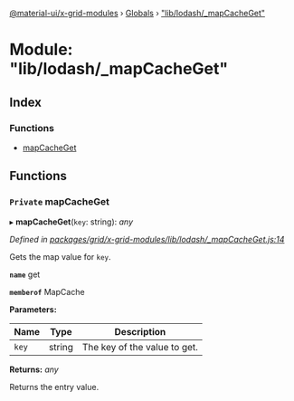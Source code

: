 [@material-ui/x-grid-modules](../README.md) › [Globals](../globals.md) › ["lib/lodash/_mapCacheGet"](_lib_lodash__mapcacheget_.md)

# Module: "lib/lodash/_mapCacheGet"

## Index

### Functions

* [mapCacheGet](_lib_lodash__mapcacheget_.md#private-mapcacheget)

## Functions

### `Private` mapCacheGet

▸ **mapCacheGet**(`key`: string): *any*

*Defined in [packages/grid/x-grid-modules/lib/lodash/_mapCacheGet.js:14](https://github.com/mui-org/material-ui-x/blob/02342a6/packages/grid/x-grid-modules/lib/lodash/_mapCacheGet.js#L14)*

Gets the map value for `key`.

**`name`** get

**`memberof`** MapCache

**Parameters:**

Name | Type | Description |
------ | ------ | ------ |
`key` | string | The key of the value to get. |

**Returns:** *any*

Returns the entry value.
